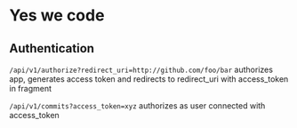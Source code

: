 # Yes we code


## Authentication

`/api/v1/authorize?redirect_uri=http://github.com/foo/bar` authorizes app, generates access token and redirects to redirect_uri with access_token in fragment

`/api/v1/commits?access_token=xyz` authorizes as user connected with access_token
